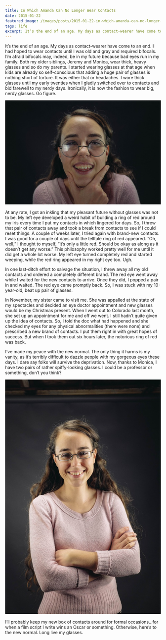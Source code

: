 ```yaml
---
title: In Which Amanda Can No Longer Wear Contacts
date: 2015-01-22
featured_image: /images/posts/2015-01-22-in-which-amanda-can-no-longer-wear-contacts/DSCF9747-682x1024.jpg
tags: life
excerpt: It’s the end of an age. My days as contact-wearer have come to an end. My left eye developed a weird habit of building a ring of red around my iris every time I put my contacts in which lingered for days.
---
```


It’s the end of an age. My days as contact-wearer have come to an end. I had hoped to wear contacts until I was old and gray and required bifocals. I’m afraid bifocals may, indeed, be in my future because bad eyes run in my family. Both my older siblings, Jeremy and Monica, wear thick, heavy glasses and so do my parents. I started wearing glasses at that age when kids are already so self-conscious that adding a huge pair of glasses is nothing short of torture. It was either that or headaches. I wore thick glasses until my early twenties when I gladly switched over to contacts and bid farewell to my nerdy days. Ironically, it is now the fashion to wear big, nerdy glasses. Go figure.

![](/images/posts/2015-01-22-in-which-amanda-can-no-longer-wear-contacts/DSCF9727-1024x682.jpg)

At any rate, I got an inkling that my pleasant future without glasses was not to be. My left eye developed a weird habit of building a ring of red around my iris every time I put my contacts in which lingered for days. So, I threw that pair of contacts away and took a break from contacts to see if I could reset things. A couple of weeks later, I tried again with brand-new contacts. I was good for a couple of days until the telltale ring of red appeared. “Oh, well,” I thought to myself, “it’s only a little red. Should be okay as along as it doesn’t get any worse.” This philosophy worked pretty well for me until it did get a whole lot worse. My left eye turned completely red and started weeping, while the red ring appeared in my right eye too. Ugh.

In one last-ditch effort to salvage the situation, I threw away all my old contacts and ordered a completely different brand. The red eye went away while I waited for the new contacts to arrive. Once they did, I popped a pair in and waited. The red eye came promptly back. So, I was stuck with my 10-year-old, beat up pair of glasses.

In November, my sister came to visit me. She was appalled at the state of my spectacles and decided an eye doctor appointment and new glasses would be my Christmas present. When I went out to Colorado last month, she set up an appointment for me and off we went. I still hadn’t quite given up the idea of contacts. So, I told the doc what had happened and she checked my eyes for any physical abnormalities (there were none) and prescribed a new brand of contacts. I put them right in with great hopes of success. But when I took them out six hours later, the notorious ring of red was back.

I’ve made my peace with the new normal. The only thing it harms is my vanity, as it’s terribly difficult to dazzle people with my gorgeous eyes these days. I dare say folks will survive the deprivation. Now, thanks to Monica, I have two pairs of rather spiffy-looking glasses. I could be a professor or something, don’t you think?

![](/images/posts/2015-01-22-in-which-amanda-can-no-longer-wear-contacts/DSCF9747-682x1024.jpg)

I’ll probably keep my new box of contacts around for formal occasions…for when a film script I write wins an Oscar or something. Otherwise, here’s to the new normal. Long live my glasses.
